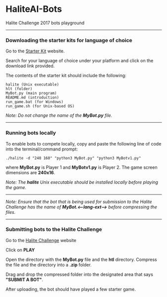# HaliteAI-Bots
Halite Challenge 2017 bots playground

---

### Downloading the starter kits for language of choice
Go to the [Starter Kit](https://halite.io/learn-programming-challenge/downloads-and-starter-kits/) website.

Search for your language of choice under your platform and click on the download link provided.

The contents of the starter kit should include the following:
```
halite (Unix executable)
hlt (folder)
MyBot.py (main program)
README.md (introduction)
run_game.bat (for Windows)
run_game.sh (for Unix-based OS)
```

*Note: Do not change the name of the **MyBot.py** file.*

---

### Running bots locally
To enable bots to compete locally, copy and paste the following line of code into the terminal/command prompt:
```
./halite -d "240 160" "python3 MyBot.py" "python3 MyBotv1.py"
```
where **MyBot.py** is Player 1 and **MyBotv1.py** is Player 2. The game screen dimensions are **240x16**.

*Note: The **halite** Unix executable should be installed locally before playing the game.*

---

*Note: Ensure that the bot that is being used for submission to the Halite Challenge has the name of **MyBot.<--lang-ext-->** before compressing the files.*

---
### Submitting bots to the Halite Challenge
Go to the [Halite Challenge](https://halite.io/) website

Click on **PLAY**

Open the directory with the **MyBot.py** file and the **htl** directory. Compress the file and the directory into a **.zip** folder.

Drag and drop the compressed folder into the designated area that says **"SUBMIT A BOT"**.

After uploading, the bot should have played a few starter game.
